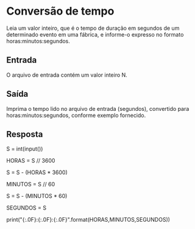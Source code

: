 # Conversão de tempo

Leia um valor inteiro, que é o tempo de duração em segundos de um determinado evento em uma fábrica, e informe-o expresso no formato horas:minutos:segundos.

## Entrada

O arquivo de entrada contém um valor inteiro N.

## Saída

Imprima o tempo lido no arquivo de entrada (segundos), convertido para horas:minutos:segundos, conforme exemplo fornecido.

## Resposta

S = int(input())

HORAS = S // 3600

S = S - (HORAS * 3600)

MINUTOS = S // 60

S = S - (MINUTOS * 60)

SEGUNDOS = S

print("{:.0F}:{:.0F}:{:.0F}".format(HORAS,MINUTOS,SEGUNDOS))